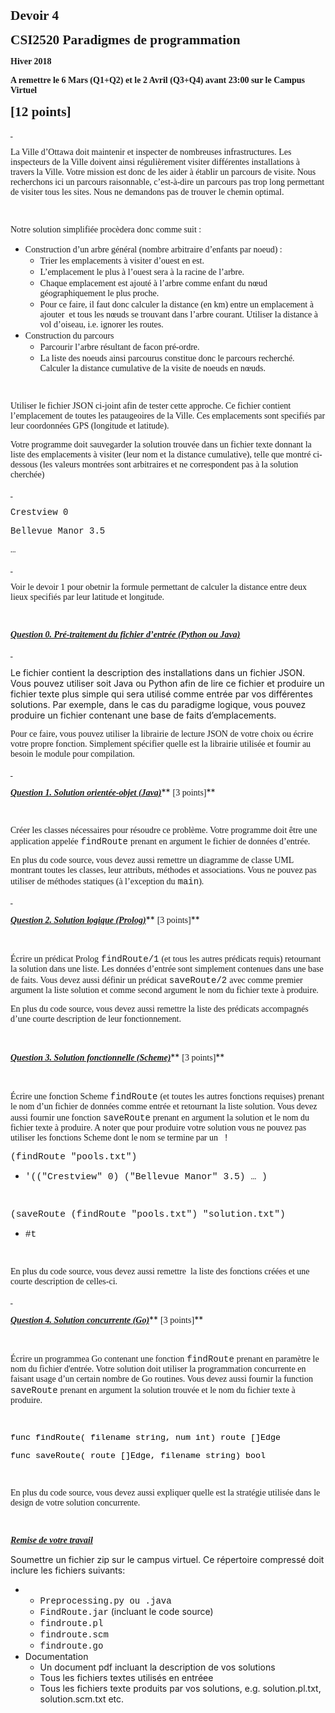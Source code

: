 **<span style="font-size: 16.0pt; font-family: 'Times New Roman','serif';">Devoir 4</span>**

**<span style="font-size: 16.0pt; font-family: 'Times New Roman','serif';">CSI2520 Paradigmes de programmation</span>**

**<span style="font-family: 'Times New Roman','serif';">Hiver 2018</span>**

**<span style="font-family: 'Times New Roman','serif';">A remettre le 6 Mars (Q1+Q2) et le 2 Avril (Q3+Q4) avant 23:00 sur le Campus Virtuel</span>**

**<span style="font-size: 16.0pt; font-family: 'Times New Roman','serif';">[12 points]</span>**

**_<u><span style="font-family: 'Times New Roman','serif';"><span style="text-decoration: none;"> </span></span></u>_**

<span style="font-family: 'Times New Roman','serif';">La Ville d’Ottawa doit maintenir et inspecter de nombreuses infrastructures. Les inspecteurs de la Ville doivent ainsi régulièrement visiter différentes installations à travers la Ville. Votre mission est donc de les aider à établir un parcours de visite. Nous recherchons ici un parcours raisonnable, c’est-à-dire un parcours pas trop long permettant de visiter tous les sites. Nous ne demandons pas de trouver le chemin optimal.</span><span style="font-family: 'Times New Roman','serif';"></span>

<span style="font-family: 'Times New Roman','serif';"> </span>

<span style="font-family: 'Times New Roman','serif';">Notre solution simplifiée procèdera donc comme suit :</span>

*   <span style="font-family: 'Times New Roman','serif';">Construction d’un arbre général (nombre arbitraire d’enfants par noeud) :</span>
    *   <span style="font-family: 'Times New Roman','serif';">Trier les emplacements à visiter d’ouest en est.</span>
    *   <span style="font-family: 'Times New Roman','serif';">L’emplacement le plus à l’ouest sera à la racine de l’arbre.</span>
    *   <span style="font-family: 'Times New Roman','serif';">Chaque emplacement est ajouté à l’arbre comme enfant du nœud géographiquement le plus proche.</span>
    *   <span style="font-family: 'Times New Roman','serif';">Pour ce faire, il faut donc calculer la distance (en km) entre un emplacement à ajouter  et tous les nœuds se trouvant dans l’arbre courant. Utiliser la distance à vol d’oiseau, i.e. ignorer les routes.</span>
*   <span style="font-family: 'Times New Roman','serif';">Construction du parcours</span>
    *   <span style="font-family: 'Times New Roman','serif';">Parcourir l’arbre résultant de facon pré-ordre.</span>
    *   <span style="font-family: 'Times New Roman','serif';">La liste des noeuds ainsi parcourus constitue donc le parcours recherché. Calculer la distance cumulative de la visite de noeuds en nœuds.</span>

<span style="font-family: 'Times New Roman','serif';"> </span>

<span style="font-family: 'Times New Roman','serif';">Utiliser le fichier JSON ci-joint afin de tester cette approche. Ce fichier contient l’emplacement de toutes les pataugeoires de la Ville. Ces emplacements sont specifiés par leur coordonnées GPS (longitude et latitude).</span>

<span style="font-family: 'Times New Roman','serif';">Votre programme doit sauvegarder la solution trouvée dans un fichier texte donnant la liste des emplacements à visiter (leur nom et la distance cumulative), telle que montré ci-dessous (les valeurs montrées sont arbitraires et ne correspondent pas à la solution cherchée)</span>

**_<u><span style="font-family: 'Times New Roman','serif';"><span style="text-decoration: none;"> </span></span></u>_**

<span style="font-family: 'Courier New';">Crestview 0</span>

<span style="font-family: 'Courier New';">Bellevue Manor 3.5</span>

<span style="font-family: 'Courier New';">…</span>

**_<u><span style="font-family: 'Times New Roman','serif';"><span style="text-decoration: none;"> </span></span></u>_**

<span style="font-family: 'Times New Roman','serif';">Voir le devoir 1 pour obetnir la formule permettant de calculer la distance entre deux lieux specifiés par leur latitude et longitude.</span>

<span style="font-family: 'Times New Roman','serif';"></span><span style="font-family: 'Times New Roman','serif';"></span><span style="font-size: 11.0pt; line-height: 115%; font-family: 'Calibri','sans-serif';"></span><span style="font-family: 'Times New Roman','serif';"> </span>

**_<u><span style="font-family: 'Times New Roman','serif';">Question 0\. Pré-traitement du fichier d’entrée (Python ou Java)</span></u>_**

**_<u><span style="font-family: 'Times New Roman','serif';"><span style="text-decoration: none;"> </span></span></u>_**

Le fichier contient la description des installations dans un fichier JSON. Vous pouvez utiliser soit Java ou Python afin de lire ce fichier et produire un fichier texte plus simple qui sera utilisé comme entrée par vos différentes solutions. Par exemple, dans le cas du paradigme logique, vous pouvez produire un fichier contenant une base de faits d’emplacements.

<span style="font-family: 'Times New Roman','serif';">Pour ce faire, vous pouvez utiliser la librairie de lecture JSON de votre choix ou écrire votre propre fonction. Simplement spécifier quelle est la librairie utilisée et fournir au besoin le module pour compilation.</span>

**<u><span style="font-family: 'Times New Roman','serif';"><span style="text-decoration: none;"> </span></span></u>**

**_<u><span style="font-family: 'Times New Roman','serif';">Question 1\. Solution orientée-objet (Java)</span></u>_**** <span style="font-family: 'Times New Roman','serif';">[3 points]</span>**

**<span style="font-family: 'Times New Roman','serif';"> </span>**

<span style="font-family: 'Times New Roman','serif';">Créer les classes nécessaires pour résoudre ce problème. Votre programme doit être une application appelée</span> <span style="font-family: 'Courier New';">findRoute</span> <span style="font-family: 'Times New Roman','serif';"></span> <span style="font-family: 'Times New Roman','serif';">prenant en argument le fichier de données d’entrée.</span>

<span style="font-family: 'Times New Roman','serif';">En plus du code source, vous devez aussi remettre un diagramme de classe UML montrant toutes les classes, leur attributs, méthodes et associations. Vous ne pouvez pas utiliser de méthodes statiques (à l’exception du</span> <span style="font-family: 'Courier New';">main</span><span style="font-family: 'Times New Roman','serif';">).</span>

**_<u><span style="font-family: 'Times New Roman','serif';"><span style="text-decoration: none;"> </span></span></u>_**

**_<u><span style="font-family: 'Times New Roman','serif';">Question 2\. Solution logique (Prolog)</span></u>_**** <span style="font-family: 'Times New Roman','serif';">[3 points]</span>**

**<span style="font-family: 'Times New Roman','serif';"> </span>**

<span style="font-family: 'Times New Roman','serif';">Écrire un prédicat Prolog</span> <span style="font-family: 'Courier New';">findRoute/1</span> <span style="font-family: 'Times New Roman','serif';">(et tous les autres prédicats requis) retournant la solution dans une liste. Les données d’entrée sont simplement contenues dans une base de faits. Vous devez aussi définir un prédicat</span> <span style="font-family: 'Courier New';">saveRoute/2</span> <span style="font-family: 'Times New Roman','serif';">avec comme premier argument la liste solution et comme second argument le nom du fichier texte à produire.</span>

<span style="font-family: 'Times New Roman','serif';">En plus du code source, vous devez aussi remettre la liste des prédicats accompagnés d’une courte description de leur fonctionnement.</span>

**<span style="font-family: 'Times New Roman','serif';"> </span>**

**_<u><span style="font-family: 'Times New Roman','serif';">Question 3\. Solution fonctionnelle (Scheme)</span></u>_**** <span style="font-family: 'Times New Roman','serif';">[3 points]</span>**

**<span style="font-family: 'Times New Roman','serif';"> </span>**

<span style="font-family: 'Times New Roman','serif';">Écrire une fonction Scheme</span> <span style="font-family: 'Courier New';">findRoute</span> <span style="font-family: 'Times New Roman','serif';">(et toutes les autres fonctions requises) prenant le nom d’un fichier de données comme entrée et retournant la liste solution. Vous devez aussi fournir une fonction</span> <span style="font-family: 'Courier New';">saveRoute</span> <span style="font-family: 'Times New Roman','serif';">prenant en argument la solution et le nom du fichier texte à produire. A noter que pour produire votre solution vous ne pouvez pas utiliser les fonctions Scheme dont le nom se termine par un</span><span style="font-size: 11.0pt; font-family: 'Courier New';"> !</span>

<span style="font-size: 11.0pt; font-family: 'Courier New';">(findRoute "pools.txt")</span>

*   <span style="font-size: 11.0pt; font-family: 'Courier New';">'(("Crestview" 0) ("Bellevue Manor" 3.5) … )</span>

<span style="font-family: 'Times New Roman','serif';"> </span>

<span style="font-size: 11.0pt; font-family: 'Courier New';">(saveRoute (findRoute "pools.txt") "solution.txt")</span>

*   <span style="font-size: 11.0pt; font-family: 'Courier New';">#t</span>

<span style="font-family: 'Times New Roman','serif';"> </span>

<span style="font-family: 'Times New Roman','serif';">En plus du code source, vous devez aussi remettre  la liste des fonctions créées et une courte description de celles-ci.</span>

**_<u><span style="font-family: 'Times New Roman','serif';"><span style="text-decoration: none;"> </span></span></u>_**

**_<u><span style="font-family: 'Times New Roman','serif';">Question 4\. Solution concurrente (Go)</span></u>_**** <span style="font-family: 'Times New Roman','serif';">[3 points]</span>**

**<span style="font-family: 'Times New Roman','serif';"> </span>**

<span style="font-family: 'Times New Roman','serif';">Écrire un programmea Go contenant une fonction</span> <span style="font-family: 'Courier New';">findRoute</span> <span style="font-family: 'Times New Roman','serif';">prenant en paramètre le nom du fichier d'entrée. Votre solution doit utiliser la programmation concurrente en faisant usage d’un certain nombre de Go routines. Vous devez aussi fournir la function</span> <span style="font-family: 'Courier New';">saveRoute</span> <span style="font-family: 'Times New Roman','serif';">prenant en argument la solution trouvée et le nom du fichier texte à produire.</span>

**<span style="font-family: 'Times New Roman','serif';"> </span>**

<span style="font-size: 10.0pt; font-family: 'Courier New'; color: windowtext;">func findRoute( filename string, num int) route []Edge</span>

<span style="font-size: 10.0pt; font-family: 'Courier New'; color: windowtext;">func saveRoute( route []Edge, filename string) bool</span>

**<span style="font-family: 'Times New Roman','serif';"> </span>**

<span style="font-family: 'Times New Roman','serif';">En plus du code source, vous devez aussi expliquer quelle est la stratégie utilisée dans le design de votre solution concurrente.</span>

**<span style="font-family: 'Times New Roman','serif';"> </span>**

**_<u><span style="font-family: 'Times New Roman','serif';">Remise de votre travail</span></u>_**

Soumettre un fichier zip sur le campus virtuel. Ce répertoire compressé doit inclure les fichiers suivants:

*   *   <span style="font-family: 'Courier New';">Preprocessing.py ou .java</span>
    *   <span style="font-family: 'Courier New';">FindRoute.jar</span> (incluant le code source)
    *   <span style="font-family: 'Courier New';">findroute.pl</span>
    *   <span style="font-family: 'Courier New';">findroute.scm</span>
    *   <span style="font-family: 'Courier New';">findroute.go</span>
*   Documentation
    *   Un document pdf incluant la description de vos solutions
    *   Tous les fichiers textes utilisés en entréee
    *   Tous les fichiers texte produits par vos solutions, e.g. solution.pl.txt, solution.scm.txt etc.

<span style="font-family: 'Courier New';"> </span>